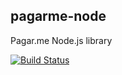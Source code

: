 ## pagarme-node

Pagar.me Node.js library

[![Build Status](https://travis-ci.org/ferodss/pagarme-node)](https://travis-ci.org/ferodss/pagarme-node)
